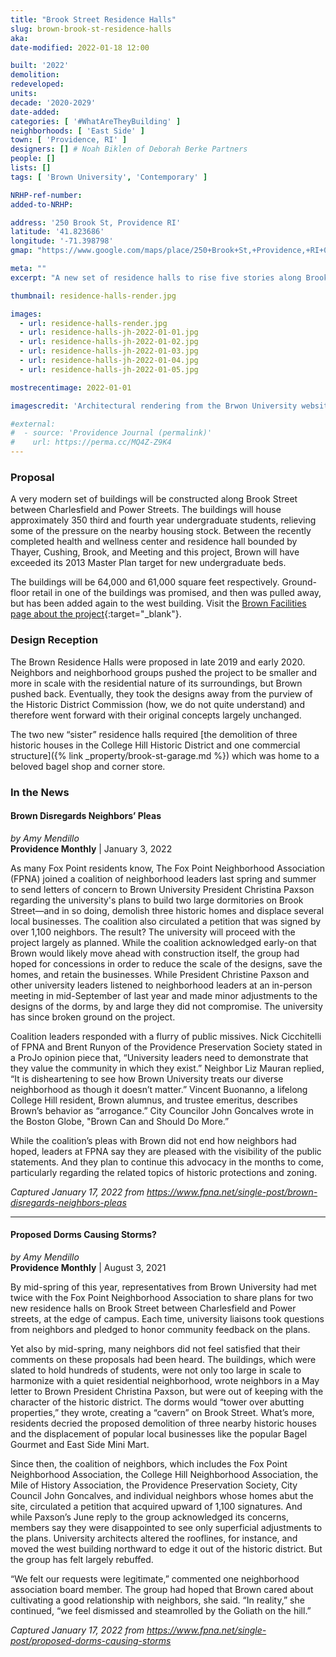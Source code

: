 ```yaml
---
title: "Brook Street Residence Halls"
slug: brown-brook-st-residence-halls
aka:
date-modified: 2022-01-18 12:00

built: '2022'
demolition:
redeveloped:
units:
decade: '2020-2029'
date-added:
categories: [ '#WhatAreTheyBuilding' ]
neighborhoods: [ 'East Side' ]
town: [ 'Providence, RI' ]
designers: [] # Noah Biklen of Deborah Berke Partners
people: []
lists: []
tags: [ 'Brown University', 'Contemporary' ]

NRHP-ref-number:
added-to-NRHP:

address: '250 Brook St, Providence RI'
latitude: '41.823686'
longitude: '-71.398798'
gmap: "https://www.google.com/maps/place/250+Brook+St,+Providence,+RI+02906/@41.823517,-71.3996452,19z/data=!3m1!4b1!4m5!3m4!1s0x89e4453b94a490db:0x70b9eecf48210dd3!8m2!3d41.823516!4d-71.399098"

meta: ""
excerpt: "A new set of residence halls to rise five stories along Brook Street, creating a pocket of dense stident housing"

thumbnail: residence-halls-render.jpg

images:
  - url: residence-halls-render.jpg
  - url: residence-halls-jh-2022-01-01.jpg
  - url: residence-halls-jh-2022-01-02.jpg
  - url: residence-halls-jh-2022-01-03.jpg
  - url: residence-halls-jh-2022-01-04.jpg
  - url: residence-halls-jh-2022-01-05.jpg

mostrecentimage: 2022-01-01

imagescredit: 'Architectural rendering from the Brwon University website'

#external:
#  - source: 'Providence Journal (permalink)'
#    url: https://perma.cc/MQ4Z-Z9K4
---
```


### Proposal

A very modern set of buildings will be constructed along Brook Street between Charlesfield and Power Streets. The buildings will house approximately 350 third and fourth year undergraduate students, relieving some of the pressure on the nearby housing stock. Between the recently completed health and wellness center and residence hall bounded by Thayer, Cushing, Brook, and Meeting and this project, Brown will have exceeded its 2013 Master Plan target for new undergraduate beds.

The buildings will be 64,000 and 61,000 square feet respectively. Ground-floor retail in one of the buildings was promised, and then was pulled away, but has been added again to the west building. Visit the [Brown Facilities page about the project](//www.brown.edu/facilities/projects/capital-projects/current/brook-street-residence-halls){:target="_blank"}.


### Design Reception

The Brown Residence Halls were proposed in late 2019 and early 2020. Neighbors and neighborhood groups pushed the project to be smaller and more in scale with the residential nature of its surroundings, but Brown pushed back. Eventually, they took the designs away from the purview of the Historic District Commission (how, we do not quite understand) and therefore went forward with their original concepts largely unchanged.  

The two new “sister” residence halls required [the demolition of three historic houses in the College Hill Historic District and one commercial structure]({% link _property/brook-st-garage.md %}) which was home to a beloved bagel shop and corner store. 


### In the News

#### Brown Disregards Neighbors’ Pleas

_by Amy Mendillo_  
**Providence Monthly** | January 3, 2022

As many Fox Point residents know, The Fox Point Neighborhood Association (FPNA) joined a coalition of neighborhood leaders last spring and summer to send letters of concern to Brown University President Christina Paxson regarding the university's plans to build two large dormitories on Brook Street—and in so doing, demolish three historic homes and displace several local businesses. The coalition also circulated a petition that was signed by over 1,100 neighbors. The result? The university will proceed with the project largely as planned. While the coalition acknowledged early-on that Brown would likely move ahead with construction itself, the group had hoped for concessions in order to reduce the scale of the designs, save the homes, and retain the businesses. While President Christine Paxson and other university leaders listened to neighborhood leaders at an in-person meeting in mid-September of last year and made minor adjustments to the designs of the dorms, by and large they did not compromise. The university has since broken ground on the project.

Coalition leaders responded with a flurry of public missives. Nick Cicchitelli of FPNA and Brent Runyon of the Providence Preservation Society stated in a ProJo opinion piece that, “University leaders need to demonstrate that they value the community in which they exist.” Neighbor Liz Mauran replied, “It is disheartening to see how Brown University treats our diverse neighborhood as though it doesn’t matter.” Vincent Buonanno, a lifelong College Hill resident, Brown alumnus, and trustee emeritus, describes Brown’s behavior as “arrogance.” City Councilor John Goncalves wrote in the Boston Globe, "Brown Can and Should Do More.”

While the coalition’s pleas with Brown did not end how neighbors had hoped, leaders at FPNA say they are pleased with the visibility of the public statements. And they plan to continue this advocacy in the months to come, particularly regarding the related topics of historic protections and zoning.

_Captured January 17, 2022 from https://www.fpna.net/single-post/brown-disregards-neighbors-pleas_

***

#### Proposed Dorms Causing Storms?

_by Amy Mendillo_  
**Providence Monthly** | August 3, 2021

By mid-spring of this year, representatives from Brown University had met twice with the Fox Point Neighborhood Association to share plans for two new residence halls on Brook Street between Charlesfield and Power streets, at the edge of campus. Each time, university liaisons took questions from neighbors and pledged to honor community feedback on the plans. 

Yet also by mid-spring, many neighbors did not feel satisfied that their comments on these proposals had been heard. The buildings, which were slated to hold hundreds of students, were not only too large in scale to harmonize with a quiet residential neighborhood, wrote neighbors in a May letter to Brown President Christina Paxson, but were out of keeping with the character of the historic district. The dorms would “tower over abutting properties,” they wrote, creating a “cavern” on Brook Street. What’s more, residents decried the proposed demolition of three nearby historic houses and the displacement of popular local businesses like the popular Bagel Gourmet and East Side Mini Mart. 

Since then, the coalition of neighbors, which includes the Fox Point Neighborhood Association, the College Hill Neighborhood Association, the Mile of History Association, the Providence Preservation Society, City Council John Goncalves, and individual neighbors whose homes abut the site, circulated a petition that acquired upward of 1,100 signatures. And while Paxson’s June reply to the group acknowledged its concerns, members say they were disappointed to see only superficial adjustments to the plans. University architects altered the rooflines, for instance, and moved the west building northward to edge it out of the historic district. But the group has felt largely rebuffed.

“We felt our requests were legitimate,” commented one neighborhood association board member. The group had hoped that Brown cared about cultivating a good relationship with neighbors, she said. “In reality,” she continued, “we feel dismissed and steamrolled by the Goliath on the hill.”

_Captured January 17, 2022 from https://www.fpna.net/single-post/proposed-dorms-causing-storms_
